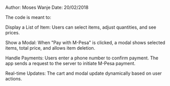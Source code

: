Author: Moses Wanje
Date: 20/02/2018

The code is meant to:

Display a List of Item:
Users can select items, adjust quantities, and see prices.

Show a Modal:
When "Pay with M-Pesa" is clicked, a modal shows selected items, total price, and allows item deletion.

Handle Payments:
Users enter a phone number to confirm payment.
The app sends a request to the server to initiate M-Pesa payment.

Real-time Updates:
The cart and modal update dynamically based on user actions.
